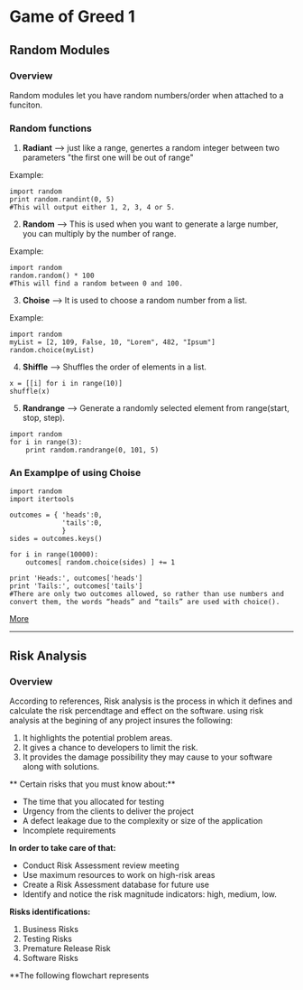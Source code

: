 # Game of Greed 1

## Random Modules
### Overview 
Random modules let you have random numbers/order when attached to a funciton.

### Random functions
1. **Radiant** --> just like a range, genertes a random integer between two parameters "the first one will be out of range"

Example: 
```
import random
print random.randint(0, 5)
#This will output either 1, 2, 3, 4 or 5.
```

2. **Random** --> This is used when you want to generate a large number, you can multiply by the number of range.

Example: 
```
import random
random.random() * 100
#This will find a random between 0 and 100.
```

3. **Choise** --> It is used to choose a random number from a list.

Example: 
```
import random
myList = [2, 109, False, 10, "Lorem", 482, "Ipsum"]
random.choice(myList)
```

4. **Shiffle** --> Shuffles the order of elements in a list.

```
x = [[i] for i in range(10)]
shuffle(x)
```

5. **Randrange** --> Generate a randomly selected element from range(start, stop, step).

```
import random
for i in range(3):
    print random.randrange(0, 101, 5)
```

### An Examplpe of using Choise

```
import random
import itertools

outcomes = { 'heads':0,
             'tails':0,
             }
sides = outcomes.keys()

for i in range(10000):
    outcomes[ random.choice(sides) ] += 1

print 'Heads:', outcomes['heads']
print 'Tails:', outcomes['tails']
#There are only two outcomes allowed, so rather than use numbers and convert them, the words “heads” and “tails” are used with choice().
```
[More](https://www.pythonforbeginners.com/random/how-to-use-the-random-module-in-python)
_____________________________________________________________________________________

## Risk Analysis
### Overview
According to references, Risk analysis is the process in which it defines and calculate the risk percendtage and effect on the software.
using risk analysis at the begining of any project insures the following:

1. It highlights the potential problem areas.
2. It gives a chance to developers to limit the risk.
3. It provides the damage possibility they may cause to your software along with solutions.


** Certain risks that you must know about:**
- The time that you allocated for testing
- Urgency from the clients to deliver the project
- A defect leakage due to the complexity or size of the application
- Incomplete requirements


**In order to take care of that:**
- Conduct Risk Assessment review meeting
- Use maximum resources to work on high-risk areas
- Create a Risk Assessment database for future use
- Identify and notice the risk magnitude indicators: high, medium, low.


**Risks identifications:**
1. Business Risks
2. Testing Risks
3. Premature Release Risk
4. Software Risks


**The following flowchart represents 








